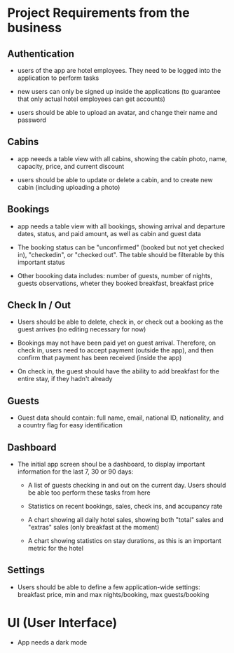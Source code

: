 # Project Requirements from the business

## Authentication

-  users of the app are hotel employees. They need to be logged into the
   application to perform tasks

-  new users can only be signed up inside the applications (to guarantee that
   only actual hotel employees can get accounts)

-  users should be able to upload an avatar, and change their name and password

## Cabins

-  app neeeds a table view with all cabins, showing the cabin photo, name,
   capacity, price, and current discount

-  users should be able to update or delete a cabin, and to create new cabin
   (including uploading a photo)

## Bookings

-  app needs a table view with all bookings, showing arrival and departure
   dates, status, and paid amount, as well as cabin and guest data

-  The booking status can be "unconfirmed" (booked but not yet checked in),
   "checkedin", or "checked out". The table should be filterable by this
   important status

-  Other boooking data includes: number of guests, number of nights, guests
   observations, wheter they booked breakfast, breakfast price

## Check In / Out

-  Users should be able to delete, check in, or check out a booking as the guest
   arrives (no editing necessary for now)

-  Bookings may not have been paid yet on guest arrival. Therefore, on check in,
   users need to accept payment (outside the app), and then confirm that payment
   has been received (inside the app)

-  On check in, the guest should have the ability to add breakfast for the
   entire stay, if they hadn't already

## Guests

-  Guest data should contain: full name, email, national ID, nationality, and a
   country flag for easy identification

## Dashboard

-  The initial app screen shoul be a dashboard, to display important information
   for the last 7, 30 or 90 days:

   -  A list of guests checking in and out on the current day. Users should be
      able too perform these tasks from here

   -  Statistics on recent bookings, sales, check ins, and accupancy rate

   -  A chart showing all daily hotel sales, showing both "total" sales and
      "extras" sales (only breakfast at the moment)

   -  A chart showing statistics on stay durations, as this is an important
      metric for the hotel

## Settings

-  Users should be able to define a few application-wide settings: breakfast
   price, min and max nights/booking, max guests/booking

# UI (User Interface)

-  App needs a dark mode
